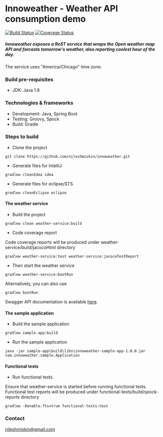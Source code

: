 # Innoweather - Weather API consumption demo

[![Build Status](https://travis-ci.org/nileshmiskin/innoweather.svg?branch=master)](https://travis-ci.org/nileshmiskin/innoweather) [![Coverage Status](https://coveralls.io/repos/github/nileshmiskin/innoweather/badge.svg?branch=master)](https://coveralls.io/github/nileshmiskin/innoweather?branch=master)

##### Innoweather exposes a ReST service that wraps the Open weather map API and forcasts tomorrow's weather, also reporting coolest hour of the day.
The service uses "America/Chicago" time zone.

### Build pre-requisites
- JDK: Java 1.8

### Technologies & frameworks
- Development: Java, Spring Boot
- Testing: Groovy, Spock
- Build: Gradle

### Steps to build
- Clone the project
```
git clone https://github.com/nileshmiskin/innoweather.git
```

- Generate files for IntelliJ
```
gradlew cleanIdea idea
```
- Generate files for eclipse/STS
```
gradlew cleanEclipse eclipse
```
#### The weather service
- Build the project
```
gradlew clean weather-service:build
```
- Code coverage report

Code coverage reports will be produced under weather-service/build/jacocoHtml directory
```
gradlew weather-service:test weather-service:jacocoTestReport
```
- Then start the weather service
```
gradlew weather-service:bootRun
```
Alternatively, you can also use
```
gradlew bootRun
```
Swagger API documentation is available [here](http://localhost:8080/swagger-ui.html).
#### The sample application
- Build the sample application
```
gradlew sample-app:build
```
- Run the sample application
```
java -jar sample-app\build\libs\innoweather-sample-app-1.0.0.jar com.innoweather.sample.Application
```

#### Functional tests
- Run functional tests.

Ensure that weather-service is started before running functional tests.
Functional test reports will be produced under functional-tests/build/spock-reports directory
```
gradlew -Denable.fts=true functional-tests:test
```
### Contact
nileshmiskin@gmail.com